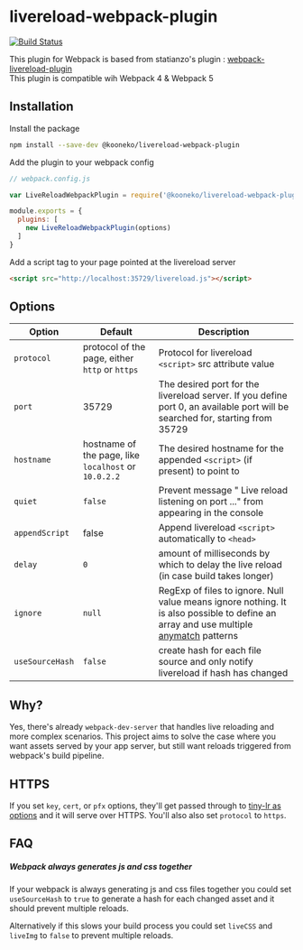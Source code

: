 # livereload-webpack-plugin

[![Build Status](https://travis-ci.org/Kooneko/livereload-webpack-plugin.svg?branch=main)](https://travis-ci.org/Kooneko/livereload-webpack-plugin)

This plugin for Webpack is based from statianzo's plugin : [webpack-livereload-plugin](https://github.com/statianzo/webpack-livereload-plugin)  
This plugin is compatible wih Webpack 4 & Webpack 5

## Installation

Install the package

```sh
npm install --save-dev @kooneko/livereload-webpack-plugin
```

Add the plugin to your webpack config

```js
// webpack.config.js

var LiveReloadWebpackPlugin = require('@kooneko/livereload-webpack-plugin');

module.exports = {
  plugins: [
    new LiveReloadWebpackPlugin(options)
  ]
}
```

Add a script tag to your page pointed at the livereload server

```html
<script src="http://localhost:35729/livereload.js"></script>
```


## Options

| Option | Default | Description |
| --- | --- | --- |
| `protocol` | protocol of the page, either `http` or `https` | Protocol for livereload `<script>` src attribute value |
| `port` | 35729 | The desired port for the livereload server. If you define port 0, an available port will be searched for, starting from 35729 |
| `hostname` | hostname of the page, like `localhost` or `10.0.2.2` | The desired hostname for the appended `<script>` (if present) to point to |
| `quiet` | `false` | Prevent message " Live reload listening on port ..." from appearing in the console |
| `appendScript` | false | Append livereload `<script>` automatically to `<head>` |
| `delay` | `0` | amount of milliseconds by which to delay the live reload (in case build takes longer) |
| `ignore` | `null` | RegExp of files to ignore. Null value means ignore nothing. It is also possible to define an array and use multiple [anymatch](https://github.com/micromatch/anymatch) patterns |
| `useSourceHash` | `false` | create hash for each file source and only notify livereload if hash has changed |

## Why?

Yes, there's already `webpack-dev-server` that handles live reloading
and more complex scenarios. This project aims to solve the case where
you want assets served by your app server, but still want reloads
triggered from webpack's build pipeline.

## HTTPS

If you set `key`, `cert`, or `pfx` options, they'll get passed through to
[tiny-lr as options](https://github.com/mklabs/tiny-lr#options) and it will
serve over HTTPS. You'll also also set `protocol` to `https`.

## FAQ

##### Webpack always generates js and css together

If your webpack is always generating js and css files together you could set 
`useSourceHash` to `true` to generate a hash for each changed asset and it 
should prevent multiple reloads. 

Alternatively if this slows your build process you could set `liveCSS` 
and `liveImg` to `false` to prevent multiple reloads.